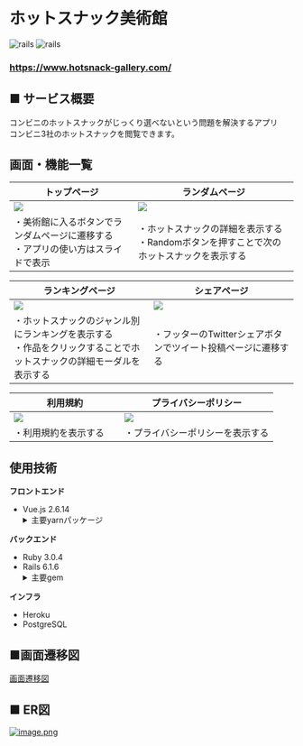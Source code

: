 # ホットスナック美術館  
![rails](https://img.shields.io/badge/Rails-v6.1.6-red)
![rails](https://img.shields.io/badge/Vue-v2.6.14-brightgreen)

### https://www.hotsnack-gallery.com/

## ■ サービス概要  
コンビニのホットスナックがじっくり選べないという問題を解決するアプリ<br>
コンビニ3社のホットスナックを閲覧できます。

## 画面・機能一覧
| トップページ                                                          | ランダムページ                                                           |
| ------------------------------------------------------------------ | -------------------------------------------------------------------- |
| <img src="https://gyazo.com/9d96808a00f32dccc396a03c232ba240.png"> | <img src="https://gyazo.com/2442341e76214f17f05d2e45a447028b.png">   |
| ・美術館に入るボタンでランダムページに遷移する<br>・アプリの使い方はスライドで表示     | ・ホットスナックの詳細を表示する<br>・Randomボタンを押すことで次のホットスナックを表示する  |

| ランキングページ                                                       | シェアページ                                                            |
| ------------------------------------------------------------------ | -------------------------------------------------------------------- |
| <img src="https://gyazo.com/2481c65ab916f986dca5731e960af474.png"> | <img src="https://gyazo.com/6f088318a65dde9b388047bdea4e1ae1.png">   |
| ・ホットスナックのジャンル別にランキングを表示する<br>・作品をクリックすることでホットスナックの詳細モーダルを表示する | ・フッターのTwitterシェアボタンでツイート投稿ページに遷移する |

| 利用規約                                                            | プライバシーポリシー                                                       |
| ------------------------------------------------------------------ | -------------------------------------------------------------------- |
| <img src="https://gyazo.com/5e160cd7b4fbba747a6aaaadf6508fe4.png"> | <img src="https://gyazo.com/61fe9869df80c5370c80ee4002023f35.png">   |
| ・利用規約を表示する                                                   　| ・プライバシーポリシーを表示する                                              | 

## 使用技術
**フロントエンド**
<ul>
  <li>Vue.js 2.6.14</li>
  <details>
    <summary>主要yarnパッケージ</summary>
    <ul>
      <li><a href="https://github.com/vuetifyjs/vuetify">vuetify</a></li>
      <li><a href="https://github.com/vuejs/vue-router">vue-router</a></li>
      <li><a href="https://github.com/eslint/eslint">eslint</a></li>
    </ul>
  </deatails>
</ul>

**バックエンド**
<ul>
  <li>Ruby 3.0.4</li>
  <li>Rails 6.1.6</li>
  <details>
    <summary>主要gem</summary>
    <ul>
      <li><a href="https://github.com/kpumuk/meta-tags">meta-tags</a></li>
      <li><a href="https://github.com/zdennis/activerecord-import">activerecord-import</a></li>
      <li><a href="https://github.com/rubocop/rubocop">rubocop</a></li>
    </ul>
  </deatails>
</ul>
  
**インフラ**
- Heroku
- PostgreSQL

## ■画面遷移図  
[画面遷移図](https://www.figma.com/file/0GYR4hAqbkxiboaOHawOCs/View-only?node-id=0%3A1)

## ■ ER図
  [![image.png](https://i.gyazo.com/ecd7e7ed631730a07f896b044ba78ca1.png)](https://app.diagrams.net/#G1sYz-w-oDBOQSzUoUysFSrK26nGhCwPP6)
